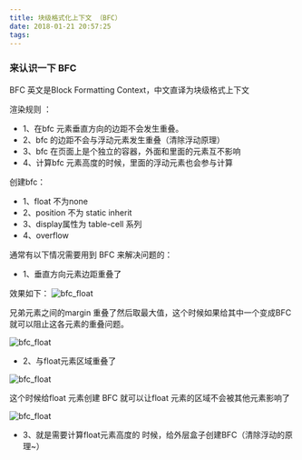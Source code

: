 ```yaml
---
title: 块级格式化上下文 （BFC）
date: 2018-01-21 20:57:25
tags:
---
```

### 来认识一下 BFC 
BFC 英文是Block Formatting Context，中文直译为块级格式上下文

<!-- more -->
渲染规则 ：
* 1、在bfc 元素垂直方向的边距不会发生重叠。
* 2、bfc 的边距不会与浮动元素发生重叠（清除浮动原理）
* 3、bfc 在页面上是个独立的容器，外面和里面的元素互不影响
* 4、计算bfc 元素高度的时候，里面的浮动元素也会参与计算

创建bfc：
* 1、float 不为none
* 2、position 不为 static inherit
* 3、display属性为 table-cell 系列
* 4、overflow

通常有以下情况需要用到 BFC 来解决问题的：
* 1、垂直方向元素边距重叠了

效果如下：
![bfc_float](bfc_01.png)

兄弟元素之间的margin 重叠了然后取最大值，这个时候如果给其中一个变成BFC就可以阻止这各元素的重叠问题。

![bfc_float](bfc_02.png)

* 2、与float元素区域重叠了

![bfc_float](bfc_03.png)

这个时候给float 元素创建 BFC 就可以让float 元素的区域不会被其他元素影响了

![bfc_float](bfc_04.png)

* 3、就是需要计算float元素高度的 时候，给外层盒子创建BFC（清除浮动的原理~）